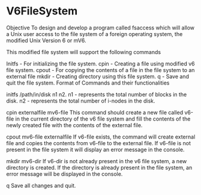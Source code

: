 # V6FileSystem

Objective 
To design and develop a program called fsaccess which will allow a Unix user access to the file system of a foreign operating system, the modified Unix Version 6 or mV6.

This modified file system will support the following commands 

Initfs - For initializing the file system. 
cpin - Creating a file using modified v6 file system. 
cpout - For copying the contents of a file in the file system to an external file 
mkdir - Creating directory using this file system. 
q - Save and quit the file system. 
Format of Commands and their functionalities 

initfs /path/in/disk n1 n2. 
n1 - represents the total number of blocks in the disk. 
n2 - represents the total number of i-nodes in the disk.

cpin externalfile mv6-file 
This command should create a new file called v6-file in the current directory of the v6 file system and fill the contents of the newly created file with the contents of the external file. 

cpout mv6-file externalfile 
If v6-file exists, the command will create external file and copies the contents from v6-file to the external file. If v6-file is not present in the file system it will display an error message in the console. 

mkdir mv6-dir 
If v6-dir is not already present in the v6 file system, a new directory is created. If the directory is already present in the file system, an error message will be displayed in the console. 

q
Save all changes and quit.
